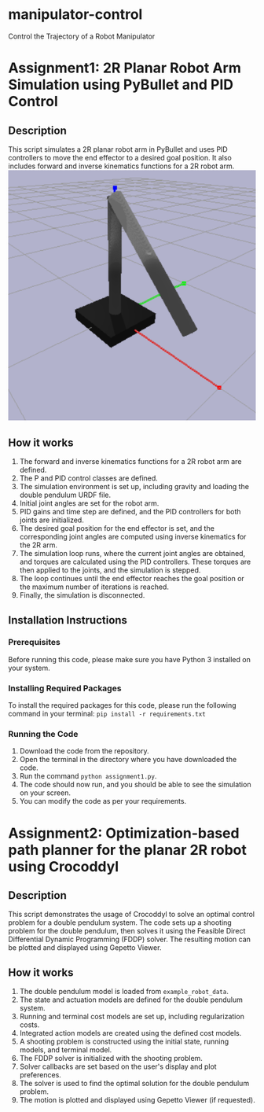 # manipulator-control
Control the Trajectory of a Robot Manipulator

# Assignment1: 2R Planar Robot Arm Simulation using PyBullet and PID Control

## Description
This script simulates a 2R planar robot arm in PyBullet and uses PID controllers to move the end effector to a desired goal position. It also includes forward and inverse kinematics functions for a 2R robot arm.
![Alt Text](picture.png)

## How it works
1. The forward and inverse kinematics functions for a 2R robot arm are defined.
2. The P and PID control classes are defined.
3. The simulation environment is set up, including gravity and loading the double pendulum URDF file.
4. Initial joint angles are set for the robot arm.
5. PID gains and time step are defined, and the PID controllers for both joints are initialized.
6. The desired goal position for the end effector is set, and the corresponding joint angles are computed using inverse kinematics for the 2R arm.
7. The simulation loop runs, where the current joint angles are obtained, and torques are calculated using the PID controllers. These torques are then applied to the joints, and the simulation is stepped.
8. The loop continues until the end effector reaches the goal position or the maximum number of iterations is reached.
9. Finally, the simulation is disconnected.

## Installation Instructions
### Prerequisites

Before running this code, please make sure you have Python 3 installed on your system.

### Installing Required Packages

To install the required packages for this code, please run the following command in your terminal:
`pip install -r requirements.txt`

### Running the Code

1. Download the code from the repository.
2. Open the terminal in the directory where you have downloaded the code.
3. Run the command `python assignment1.py`.
4. The code should now run, and you should be able to see the simulation on your screen.
5. You can modify the code as per your requirements.


# Assignment2: Optimization-based path planner for the planar 2R robot using Crocoddyl

## Description
This script demonstrates the usage of Crocoddyl to solve an optimal control problem for a double pendulum system. The code sets up a shooting problem for the double pendulum, then solves it using the Feasible Direct Differential Dynamic Programming (FDDP) solver. The resulting motion can be plotted and displayed using Gepetto Viewer.

## How it works
1. The double pendulum model is loaded from `example_robot_data`.
2. The state and actuation models are defined for the double pendulum system.
3. Running and terminal cost models are set up, including regularization costs.
4. Integrated action models are created using the defined cost models.
5. A shooting problem is constructed using the initial state, running models, and terminal model.
6. The FDDP solver is initialized with the shooting problem.
7. Solver callbacks are set based on the user's display and plot preferences.
8. The solver is used to find the optimal solution for the double pendulum problem.
9. The motion is plotted and displayed using Gepetto Viewer (if requested).